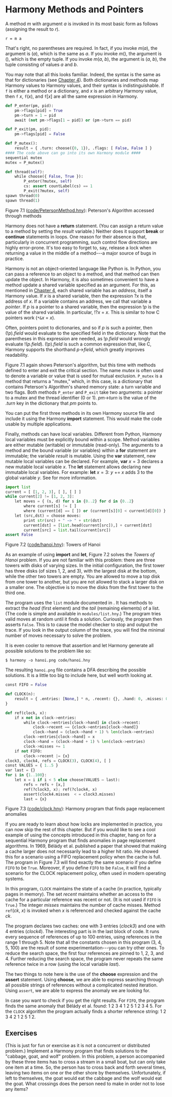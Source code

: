 
# Harmony Methods and Pointers 

A method *m* with argument *a* is invoked in its most basic form as
follows (assigning the result to *r*).
```
r = m a
```
That's right, no parentheses are required. In fact, if you invoke
*m*(*a*), the argument is (*a*), which is the same as *a*. If you invoke
*m*(), the argument is (), which is the empty tuple. If you invoke
*m*(*a*, *b*), the argument is (*a*, *b*), the tuple consisting of
values *a* and *b*.

You may note that all this looks familiar. Indeed, the syntax is the
same as that for dictionaries (see [Chapter 4](harmonymachine.md)). Both
dictionaries and methods map Harmony values to Harmony values, and their
syntax is indistinguishable. If `f` is either a method or a dictionary,
and *x* is an arbitrary Harmony value, then `f` *x*, `f`(*x*), and
`f`\[*x*\] are all the same expression in Harmony.


```python title="PetersonMethod.hny"
def P_enter(pm, pid):
    pm->flags[pid] = True
    pm->turn = 1 – pid
    await (not pm->flags[1 – pid]) or (pm->turn == pid)

def P_exit(pm, pid):
    pm->flags[pid] = False

def P_mutex():
    result = { .turn: choose({0, 1}), .flags: [ False, False ] }
#### The code above can go into its own Harmony module ####
sequential mutex
mutex = P_mutex()

def thread(self):
    while choose({ False, True }):
        P_enter(?mutex, self)
        cs: assert countLabel(cs) == 1
        P_exit(?mutex, self)
spawn thread(0)
spawn thread(1)
```

<figcaption>Figure 7.1 (<a href=https://harmony.cs.cornell.edu/code/PetersonMethod.hny>code/PetersonMethod.hny</a>): 
Peterson's Algorithm accessed through methods
</figcaption>

Harmony does not have a **return** statement. (You can assign a return
value to a method by setting the *result* variable.) Neither does it
support **break** or **continue** statements in loops. One reason for
their absence is that, particularly in concurrent programming, such
control flow directions are highly error-prone. It's too easy to forget
to, say, release a lock when returning a value in the middle of a
method---a major source of bugs in practice.

Harmony is not an object-oriented language like Python is. In Python,
you can pass a reference to an object to a method, and that method can
then update the object. In Harmony, it is also sometimes convenient to
have a method update a shared variable specified as an argument. For
this, as mentioned in [Chapter 4](harmonymachine.md), each shared variable has an
*address*, itself a Harmony value. If *x* is a shared variable, then the
expression ?*x* is the address of *x*. If a variable contains an
address, we call that variable a *pointer*. If *p* is a pointer to a
shared variable, then the expression !*p* is the value of the shared
variable. In particular, !?*x* = *x*. This is similar to how C pointers
work (`*&`*x* = *x*).

Often, pointers point to dictionaries, and so if *p* is such a pointer,
then (!*p*).*field* would evaluate to the specified field in the
dictionary. Note that the parentheses in this expression are needed, as
!*p*.*field* would wrongly evaluate !(*p*.*field*). (!*p*).*field* is
such a common expression that, like C, Harmony supports the shorthand
*p*->*field*, which greatly improves readability.

Figure 7.1 again shows Peterson's algorithm, but this time
with methods defined to enter and exit the critical section. The name
*mutex* is often used to denote a variable or value that is used for
mutual exclusion. `P_mutex` is a method that returns a "mutex," which,
in this case, is a dictionary that contains Peterson's Algorithm's
shared memory state: a turn variable and two flags. Both methods
`P_enter` and `P_exit` take two arguments: a pointer to a mutex and the
thread identifier (0 or 1). *pm*->*turn* is the value of the
.*turn* key in the dictionary that *pm* points to.

You can put the first three methods in its own Harmony source file and
include it using the Harmony **import** statement. This would make the
code usable by multiple applications.

Finally, methods can have local variables. Different from Python,
Harmony local variables must be explicitly bound within a scope. Method
variables are either mutable (writable) or immutable (read-only). The
arguments to a method and the bound variable (or variables) within a
**for** statement are immutable; the variable *result* is mutable. Using
the **var** statement, new mutable local variables can be declared. For
example, **var** $x = 3$ declares a new mutable local variable *x*. The
**let** statement allows declaring new immutable local variables. For
example: **let** $x = 3$: *y* $+$$=$ *x* adds 3 to the global variable
*y*. See for more information.


```python title="hanoi.hny"
import list
current = [ [1, 2, 3], [ ], [ ] ]
while current[2] != [1, 2, 3]:
    let moves = { (s, d) for s in {0..2} for d in {0..2}
        where current[s] != [ ]
        where (current[d] == [ ]) or (current[s][0] < current[d][0]) }
    let (src,dst) = choose moves:
        print str(src) + " −> " + str(dst)
        current[dst] = [list.head(current[src]),] + current[dst]
        current[src] = list.tail(current[src])
assert False
```

<figcaption>Figure 7.2 (<a href=https://harmony.cs.cornell.edu/code/hanoi.hny>code/hanoi.hny</a>): 
Towers of Hanoi </figcaption>

As an example of using **import** and **let**, Figure 7.2 solves the
*Towers of Hanoi* problem. If you are not familiar with this problem:
there are three towers with disks of varying sizes. In the initial
configuration, the first tower has three disks (of sizes 1, 2, and 3),
with the largest disk at the bottom, while the other two towers are
empty. You are allowed to move a top disk from one tower to another, but
you are not allowed to stack a larger disk on a smaller one. The
objective is to move the disks from the first tower to the third one.

The program uses the `list` module documented in . It has methods to
extract the *head* (first element) and the *tail* (remaining elements)
of a list. (The code is simple and available in `modules/list.hny`.) The
program tries valid moves at random until it finds a solution.
Curiously, the program then asserts `False`. This is to cause the model
checker to stop and output the trace. If you look in the output column
of the trace, you will find the minimal number of moves necessary to
solve the problem.

It is even cooler to remove that assertion and let Harmony generate all
possible solutions to the problem like so:

    $ harmony -o hanoi.png code/hanoi.hny

The resulting `hanoi.png` file contains a DFA describing the possible
solutions. It is a little too big to include here, but well worth
looking at.


```python title="clock.hny"
const FIFO = False

def CLOCK(n):
    result = { .entries: [None,] * n, .recent: {}, .hand: 0, .misses: 0
}

def ref(clock, x):
    if x not in clock->entries:
        while clock->entries[clock->hand] in clock->recent:
            clock->recent –= {clock->entries[clock->hand]}
            clock->hand = (clock->hand + 1) % len(clock->entries)
        clock->entries[clock->hand] = x
        clock->hand = (clock->hand + 1) % len(clock->entries)
        clock->misses += 1
    if not FIFO:
        clock->recent |= {x}
clock3, clock4, refs = CLOCK(3), CLOCK(4), [ ]
const VALUES = { 1..5 }
var last = {}
for i in {1..100}:
    let x = i if i < 5 else choose(VALUES – last):
        refs = refs + [x,]
        ref(?clock3, x); ref(?clock4, x)
        assert(clock4.misses  < = clock3.misses)
        last = {x}
```

<figcaption>Figure 7.3 (<a href=https://harmony.cs.cornell.edu/code/clock.hny>code/clock.hny</a>): 
Harmony program that finds page replacement anomalies
</figcaption>

If you are ready to learn about how locks are implemented in practice,
you can now skip the rest of this chapter. But if you would like to see
a cool example of using the concepts introduced in this chapter, hang on
for a sequential Harmony program that finds anomalies in page
replacement algorithms. In 1969, Bélády et al. published a
paper that showed that making a cache larger does not
necessarily lead to a higher hit ratio. He showed this for a scenario
using a FIFO replacement policy when the cache is full. The program in
Figure 7.3 will find exactly the same scenario if you define `FIFO`
to be `True`. Moreover, if you define `FIFO` to be `False`, it will find
a scenario for the CLOCK replacement policy, often used in
modern operating systems.

In this program, `CLOCK` maintains the state of a cache (in practice,
typically pages in memory). The set *recent* maintains whether an access
to the cache for a particular reference was recent or not. (It is not
used if `FIFO` is `True`.) The integer *misses* maintains the number of
cache misses. Method `ref`(*ck*, *x*) is invoked when *x* is referenced
and checked against the cache *ck*.

The program declares two caches: one with 3 entries (*clock3*) and one
with 4 entries (*clock4*). The interesting part is in the last block of
code. It runs every sequence of references of up to 100 entries, using
references in the range 1 through 5. Note that all the constants chosen
in this program (3, 4, 5, 100) are the result of some
experimentation---you can try other ones. To reduce the search space,
the first four references are pinned to 1, 2, 3, and 4. Further reducing
the search space, the program never repeats the same reference twice in
a row (using the local variable *last*).

The two things to note here is the use of the **choose** expression and
the **assert** statement. Using **choose**, we are able to express
searching through all possible strings of references without a
complicated nested iteration. Using `assert`, we are able to express the
anomaly we are looking for.

In case you want to check if you get the right results. For `FIFO`, the
program finds the same anomaly that Bélády et al. found: 1 2 3 4 1 2 5 1
2 3 4 5. For the `CLOCK` algorithm the program actually finds a shorter
reference string: 1 2 3 4 2 1 2 5 1 2.

## Exercises 


(This is just for fun or exercise as it is not a concurrent or
distributed problem.) Implement a Harmony program that finds solutions
to the "cabbage, goat, and wolf" problem. In this problem, a person
accompanied by these three items has to cross a stream in a small boat,
but can only take one item at a time. So, the person has to cross back
and forth several times, leaving two items on one or the other shore by
themselves. Unfortunately, if left to themselves, the goat would eat the
cabbage and the wolf would eat the goat. What crossings does the person
need to make in order not to lose any items?

